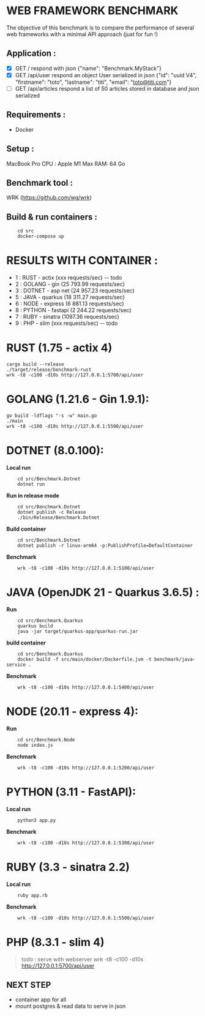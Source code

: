 WEB FRAMEWORK BENCHMARK
=======================

The objective of this benchmark is to compare the performance of several web frameworks with a minimal API approach (just for fun !)

Application :
-------------

- [x] GET / respond with json {"name": "Benchmark.MyStack"}
- [x] GET /api/user respond an object User serialized in json {"id": "uuid V4", "firstname": "toto", "lastname": "titi", "email": "toto@titi.com"}
- [ ] GET /api/articles respond a list of 50 articles stored in database and json serialized

Requirements :
--------------

* Docker

Setup : 
-------

MacBook Pro 
CPU : Apple M1 Max
RAM: 64 Go

Benchmark tool : 
----------------

WRK (https://github.com/wg/wrk)

Build & run containers : 
------------------------

```console
    cd src
    docker-compose up
```

RESULTS WITH CONTAINER :
======================

* 1 : RUST - actix        (xxx requests/sec) -- todo
* 2 : GOLANG - gin        (25 793.99 requests/sec)
* 3 : DOTNET - asp net    (24 957.23 requests/sec)
* 5 : JAVA - quarkus      (18 311.27 requests/sec)
* 6 : NODE - express      (6 881.13 requests/sec)
* 8 : PYTHON - fastapi    (2 244.22 requests/sec)
* 7 : RUBY - sinatra      (1097.36 requests/sec)
* 9 : PHP - slim          (xxx requests/sec) -- todo

RUST (1.75 - actix 4)
====================
    cargo build --release
    ./target/release/benchmark-rust
    wrk -t8 -c100 -d10s http://127.0.0.1:5700/api/user

GOLANG (1.21.6 - Gin 1.9.1):
==========================
    go build -ldflags "-s -w" main.go
    ./main
    wrk -t8 -c100 -d10s http://127.0.0.1:5500/api/user

DOTNET (8.0.100):
=================

**Local run**
```console
    cd src/Benchmark.Dotnet
    dotnet run
```

**Run in release mode**
```console
    cd src/Benchmark.Dotnet
    dotnet publish -c Release
    ./bin/Release/Benchmark.Dotnet
```

**Build container**
```console
    cd src/Benchmark.Dotnet
    dotnet publish -r linux-arm64 -p:PublishProfile=DefaultContainer
```

**Benchmark**
```console
    wrk -t8 -c100 -d10s http://127.0.0.1:5100/api/user
```

JAVA (OpenJDK 21 - Quarkus 3.6.5) :
===================================

**Run**
```console
    cd src/Benchmark.Quarkus
    quarkus build
    java -jar target/quarkus-app/quarkus-run.jar
```

**build container**
```console
    cd src/Benchmark.Quarkus
    docker build -f src/main/docker/Dockerfile.jvm -t benchmark/java-service .
```

**Benchmark**
```console
    wrk -t8 -c100 -d10s http://127.0.0.1:5400/api/user
```

NODE (20.11 - express 4):
=========================

**Run**
```console
    cd src/Benchmark.Node
    node index.js
```
    
**Benchmark**
```console
    wrk -t8 -c100 -d10s http://127.0.0.1:5200/api/user
```

PYTHON (3.11 - FastAPI):
========================

**Local run**
```console
    python3 app.py
```

**Benchmark**
```console
    wrk -t8 -c100 -d10s http://127.0.0.1:5300/api/user
```

RUBY (3.3 - sinatra 2.2)
========================

**Local run**
```console
    ruby app.rb
```

**Benchmark**
```console
    wrk -t8 -c100 -d10s http://127.0.0.1:5500/api/user
```

PHP (8.3.1 - slim 4)
==========
> todo : serve with webserver
    wrk -t8 -c100 -d10s http://127.0.0.1:5700/api/user


## NEXT STEP

* container app for all
* mount postgres & read data to serve in json
